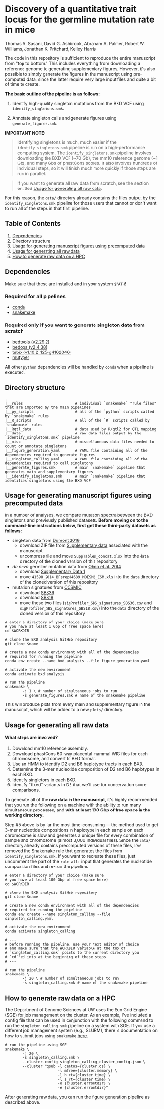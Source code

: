 # Discovery of a quantitative trait locus for the germline mutation rate in mice

Thomas A. Sasani, David G. Ashbrook, Abraham A. Palmer, Robert W. Williams, Jonathan K. Pritchard, Kelley Harris

The code in this repository is sufficient to reproduce the entire manuscript from "top to bottom." This includes everything from downloading a reference genome to generating supplementary figures. However, it's also possible to
simply generate the figures in the manuscript using pre-computed data, since the latter require very large input files and quite a bit of time to create.

**The basic outline of the pipeline is as follows:**

1) Identify high-quality singleton mutations from the BXD VCF using `identify_singletons.smk`.

2) Annotate singleton calls and generate figures using `generate_figures.smk`.

**IMPORTANT NOTE:**

>Identifying singletons is much, much easier if the `identify_singletons.smk` pipeline is run on a high-performance computing system. The `identify_singletons.smk` pipeline involves downloading the BXD VCF (~70 Gb), the mm10 reference genome (~1 Gb), and many Gbs of phastCons scores. It also involves hundreds of individual steps, so it will finish much more quickly if those steps are run in parallel.

>If you want to generate all raw data from scratch, see the section entitled [Usage for generating all raw data](#usage-data). 

For this reason, the `data/` directory already contains the files output by the `identify_singletons.smk` pipeline for those users that cannot or don't want to run all of the steps in that first pipeline.

## Table of Contents

1. [Dependencies](#dependencies)
2. [Directory structure](#directory-structure)
3. [Usage for generating manuscript figures using precomputed data](#usage-for-generating-manuscript-figures-using-precomputed-data)
4. [Usage for generating all raw data](#usage-for-generating-all-raw-data)
5. [How to generate raw data on a HPC](#how-to-generate-raw-data-on-a-hpc)

## Dependencies
Make sure that these are installed and in your system `$PATH`!

### Required for all pipelines
* [conda](https://docs.conda.io/en/latest/)
* [snakemake](https://snakemake.readthedocs.io/en/stable/)

### Required only if you want to generate singleton data from scratch
* [bedtools (v2.29.2)](https://bedtools.readthedocs.io/en/latest/)
* [bedops (v2.4.38)](https://bedops.readthedocs.io/en/latest/)
* [tabix (v1.10.2-125-g4162046)](http://www.htslib.org/doc/tabix.html)
* [mutyper](https://harrispopgen.github.io/mutyper/install.html)

All other `python` dependencies will be handled by `conda` when a pipeline is executed. 

## Directory structure
```
.
|__rules                        # individual `snakemake` "rule files" that are imported by the main pipelines
|__py_scripts                   # all of the `python` scripts called by `snakemake` rules
|__R_scripts                    # all of the `R` scripts called by `snakemake` rules
|__Rqtl_data                    # data used by R/qtl2 for QTL mapping
|__data                         # raw data files output by the `identify_singletons.smk` pipeline
|__misc                         # miscellaneous data files needed to count or annotate singletons
|__figure_generation.yaml       # YAML file containing all of the dependencies required to generate figures
|__singleton_calling.yaml       # YAML file containing all of the dependencies required to call singletons
|__generate_figures.smk         # main `snakemake` pipeline that generates main and supplementary figures
|__identify_singletons.smk      # main `snakemake` pipeline that identifies singletons using the BXD VCF
```
## Usage for generating manuscript figures using precomputed data

In a number of analyses, we compare mutation spectra between the BXD singletons and previously published datasets. **Before moving on to the command-line instructions below, first get these third-party datasets as follows:** 

* singleton data from [Dumont 2019](https://academic.oup.com/mbe/article/36/5/865/5315518)
    * download ZIP file from [Supplementary data](https://oup.silverchair-cdn.com/oup/backfile/Content_public/Journal/mbe/36/5/10.1093_molbev_msz026/2/msz026_supp.zip?Expires=1616302324&Signature=u8neUFiV~0aBABDNG-ZPeMwd~usDZPmIO5TVjLHqKVcjHXrUWBm7MnR1ZJpSkMmDmQhMGrcdK~G7hySKLp79xgpQnj-SCFD09Hj7e9uCi9oYvVT-guMav1JY6qEMzSCubzlChpHfItUKJt15lXbxmuT2FxTibIs2gSrXvHCexmwGLxQYCoIAZJHY1nOjOfSDDlIejE-aGrPFozB86PXTZz~uM9JuAnmfZ5wmARxwuEzOHMfYZWh7WnWzeXEaNwKqYzrYHYDhej5sq~LSOfsQTzSPI-nrtn~KOV7x9ckk0RzqJ0kIhmF0uBLMkF8grDXTTRTHEjYV1dBALvxO1ZMVmA__&Key-Pair-Id=APKAIE5G5CRDK6RD3PGA) associated with the manuscript
    * uncompress file and move `SuppTables_concat.xlsx` into the `data` directory of the cloned version of this repository
* *de novo* germline mutation data from [Ohno et al. 2014](https://www.nature.com/articles/srep04689)
    * download [Supplementary Data 1](https://static-content.springer.com/esm/art%3A10.1038%2Fsrep04689/MediaObjects/41598_2014_BFsrep04689_MOESM2_ESM.xls)
    * move `41598_2014_BFsrep04689_MOESM2_ESM.xls` into the `data` directory of the cloned version of this repository
* mutation signatures from [COSMIC](https://cancer.sanger.ac.uk/cosmic)
    * download [SBS36](https://cancer.sanger.ac.uk/sigs-assets-20/SBS_vignettes/sigProfiler_SBS_signatures_SBS36.csv)
    * download [SBS18](https://cancer.sanger.ac.uk/sigs-assets-20/SBS_vignettes/sigProfiler_SBS_signatures_SBS18.csv)
    * move these two files (`sigProfiler_SBS_signatures_SBS36.csv` and `sigProfiler_SBS_signatures_SBS18.csv`) into the `data` directory of the cloned version of this repository

```
# enter a directory of your choice (make sure
# you have at least 1 Gbp of free space here)
cd $WORKDIR

# clone the BXD analysis GitHub repository
git clone $name

# create a new conda environment with all of the dependencies
# required for running the pipeline
conda env create --name bxd_analysis --file figure_generation.yaml

# activate the new environment
conda activate bxd_analysis

# run the pipeline
snakemake \
        -j 1 \ # number of simultaneous jobs to run
        -s generate_figures.smk # name of the snakemake pipeline
```

This will produce plots from every main and supplementary figure in the manuscript, which will be added to a new `plots/` directory.

## Usage for generating all raw data

#### What steps are involved?

1) Download mm10 reference assembly.
2) Download phastCons 60-way placental mammal WIG files for each chromosome, and convert to BED format.
3) Use an HMM to identify D2 and B6 haplotype tracts in each BXD.
4) Determine the 3-mer nucleotide composition of D2 and B6 haplotypes in each BXD.
5) Identify singletons in each BXD.
6) Identify "fixed" variants in D2 that we'll use for conservation score comparisons.

To generate all of the **raw data in the manuscript**, it's highly recommended that you run the following on a machine with the ability to run many simultaneous processes, and **with at least 100 Gbp of free space in the working directory.**

Step #5 above is by far the most time-consuming -- the method used to get 3-mer nucleotide compositions in haplotype in each sample on each chromosome is slow and generates a unique file for every combination of sample and chromosome (almost 3,000 individual files). Since the `data/` directory already contains precomputed versions of these files, I've removed the Snakemake rule that generates the files from `identify_singletons.smk`. If you want to recreate these files, just uncomment the part of the `rule all:` input that generates the nucleotide composition files and re-run the pipeline.

```
# enter a directory of your choice (make sure
# you have at least 100 Gbp of free space here)
cd $WORKDIR

# clone the BXD analysis GitHub repository
git clone $name

# create a new conda environment with all of the dependencies
# required for running the pipeline
conda env create --name singleton_calling --file singleton_calling.yaml

# activate the new environment
conda activate singleton_calling

# ---
# before running the pipeline, use your text editor of choice
# and make sure that the WORKDIR variable at the top of 
# `singleton_calling.smk` points to the current directory you
# `cd`'ed into at the beginning of these steps
# ---

# run the pipeline
snakemake \
        -j 20 \ # number of simultaneous jobs to run
        -s singleton_calling.smk # name of the snakemake pipeline
```

## How to generate raw data on a HPC

The Department of Genome Sciences at UW uses the Sun Grid Engine (SGE) for job management on the cluster. As an example, I've included a config file that can be used in conjunction with the following command to run the `singleton_calling.smk` pipeline on a system with SGE. If you use a different job management system (e.g., SLURM), there is documentation on how to submit jobs using `snakemake` [here](https://snakemake.readthedocs.io/en/stable/executing/cluster.html).

```
# run the pipeline using SGE
snakemake \
        -j 20 \
        -s singleton_calling.smk \
        --cluster-config singleton_calling_cluster_config.json \
        --cluster "qsub -l centos={cluster.os} \
                        -l mfree={cluster.memory} \
                        -l h_rt={cluster.time} \
                        -l s_rt={cluster.time} \
                        -o {cluster.erroutdir} \
                        -e {cluster.erroutdir}"
```

After generating raw data, you can run the figure generation pipeline as described above. 